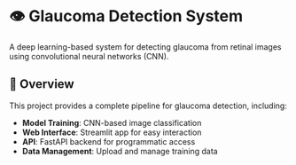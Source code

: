 # 👁️ Glaucoma Detection System

A deep learning-based system for detecting glaucoma from retinal images using convolutional neural networks (CNN).

## 🎯 Overview

This project provides a complete pipeline for glaucoma detection, including:
- **Model Training**: CNN-based image classification
- **Web Interface**: Streamlit app for easy interaction
- **API**: FastAPI backend for programmatic access
- **Data Management**: Upload and manage training data


